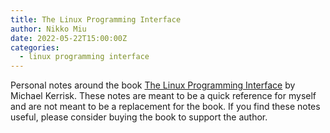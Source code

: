```yaml
---
title: The Linux Programming Interface
author: Nikko Miu
date: 2022-05-22T15:00:00Z
categories:
  - linux programming interface
---
```


Personal notes around the book
[The Linux Programming Interface](https://www.amazon.com/Linux-Programming-Interface-System-Handbook/dp/1593272200)
by Michael Kerrisk.
These notes are meant to be a quick reference for myself and are not meant to be a replacement for the book.
If you find these notes useful, please consider buying the book to support the author.
